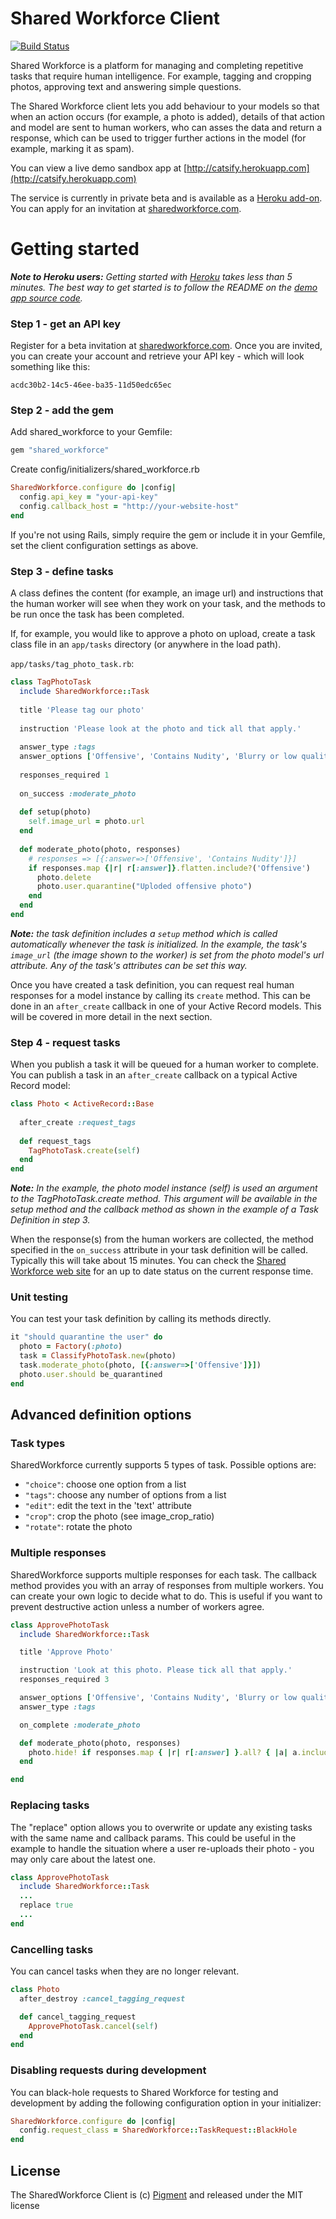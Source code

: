 Shared Workforce Client
=======================

[![Build Status](https://secure.travis-ci.org/sharedworkforce/sharedworkforce.png)](http://travis-ci.org/#!/sharedworkforce/sharedworkforce)

Shared Workforce is a platform for managing and completing repetitive tasks that require human intelligence. For example, tagging and cropping photos, approving text and answering simple questions.

The Shared Workforce client lets you add behaviour to your models so that when an action occurs (for example, a photo is added), details of that action and model are sent to human workers, who can asses the data and return a response, which can be used to trigger further actions in the model (for example, marking it as spam).

You can view a live demo sandbox app at [http://catsify.herokuapp.com](http://catsify.herokuapp.com)

The service is currently in private beta and is available as a [Heroku add-on](https://addons.heroku.com/sharedworkforce). You can apply for an invitation at [sharedworkforce.com](http://www.sharedworkforce.com).


Getting started
===============

_**Note to Heroku users:** Getting started with [Heroku](http://www.heroku.com]) takes less than 5 minutes. The best way to get started is to follow the README on the [demo app source code](https://github.com/sharedworkforce/sharedworkforce-demo-rails)._

### Step 1 - get an API key

Register for a beta invitation at [sharedworkforce.com](http://www.sharedworkforce.com). Once you are invited, you can create your account and retrieve your API key - which will look something like this:

    acdc30b2-14c5-46ee-ba35-11d50edc65ec

### Step 2 - add the gem
  
Add shared_workforce to your Gemfile:

```ruby
gem "shared_workforce"
```

Create config/initializers/shared_workforce.rb

```ruby
SharedWorkforce.configure do |config|
  config.api_key = "your-api-key"
  config.callback_host = "http://your-website-host"
end
```

If you're not using Rails, simply require the gem or include it in your Gemfile, set the client configuration settings as above.

### Step 3 - define tasks

A class defines the content (for example, an image url) and instructions that the human worker will see when they work on your task, and the methods to be run once the task has been completed.

If, for example, you would like to approve a photo on upload, create a task class file in an `app/tasks` directory (or anywhere in the load path).


`app/tasks/tag_photo_task.rb`:

```ruby
class TagPhotoTask
  include SharedWorkforce::Task
  
  title 'Please tag our photo'
  
  instruction 'Please look at the photo and tick all that apply.'
  
  answer_type :tags
  answer_options ['Offensive', 'Contains Nudity', 'Blurry or low quality', 'Upside down or sideways']
  
  responses_required 1
  
  on_success :moderate_photo
  
  def setup(photo)
    self.image_url = photo.url
  end
  
  def moderate_photo(photo, responses)
    # responses => [{:answer=>['Offensive', 'Contains Nudity']}]
    if responses.map {|r| r[:answer]}.flatten.include?('Offensive')
      photo.delete
      photo.user.quarantine("Uploded offensive photo")
    end
  end
end
```
_**Note:** the task definition includes a `setup` method which is called automatically whenever the task is initialized. In the example, the task's `image_url` (the image shown to the worker) is set from the photo model's url attribute. Any of the task's attributes can be set this way._

Once you have created a task definition, you can request real human responses for a model instance by calling its `create` method. This can be done in an `after_create` callback in one of your Active Record models. This will be covered in more detail in the next section.

### Step 4 - request tasks

When you publish a task it will be queued for a human worker to complete. You can publish a task in an `after_create` callback on a typical Active Record model:

```ruby
class Photo < ActiveRecord::Base
  
  after_create :request_tags
  
  def request_tags
    TagPhotoTask.create(self)
  end
end
```

_**Note:** In the example, the photo model instance (self) is used an argument to the TagPhotoTask.create method. This argument will be available in the setup method and the callback method as shown in the example of a Task Definition in step 3._

When the response(s) from the human workers are collected, the method specified in the `on_success` attribute in your task definition will be called. Typically this will take about 15 minutes. You can check the [Shared Workforce web site](http://www.sharedworkforce.com) for an up to date status on the current response time.

### Unit testing

You can test your task definition by calling its methods directly.

```ruby
it "should quarantine the user" do
  photo = Factory(:photo)
  task = ClassifyPhotoTask.new(photo)
  task.moderate_photo(photo, [{:answer=>['Offensive']}])
  photo.user.should be_quarantined
end
```

Advanced definition options
----------------------------------------

### Task types

SharedWorkforce currently supports 5 types of task. Possible options are:

  * `"choice"`: choose one option from a list
  * `"tags"`: choose any number of options from a list
  * `"edit"`: edit the text in the 'text' attribute
  * `"crop"`: crop the photo (see image_crop_ratio)
  * `"rotate"`: rotate the photo

### Multiple responses

SharedWorkforce supports multiple responses for each task. The callback method provides you with an array of responses from multiple workers. You can create your own logic to decide what to do. This is useful if you want to prevent destructive action unless a number of workers agree.

```ruby
class ApprovePhotoTask
  include SharedWorkforce::Task

  title 'Approve Photo'

  instruction 'Look at this photo. Please tick all that apply.'
  responses_required 3

  answer_options ['Offensive', 'Contains Nudity', 'Blurry or low quality', 'Upside down or sideways']
  answer_type :tags

  on_complete :moderate_photo

  def moderate_photo(photo, responses)
    photo.hide! if responses.map { |r| r[:answer] }.all? { |a| a.include?('Contains Nudity') }
  end

end
```

### Replacing tasks

The "replace" option allows you to overwrite or update any existing tasks with the same name and callback params. This could be useful in the example to handle the situation where a user re-uploads their photo - you may only care about the latest one.

```ruby
class ApprovePhotoTask
  include SharedWorkforce::Task
  ...
  replace true
  ...  
end
```

### Cancelling tasks

You can cancel tasks when they are no longer relevant.

```ruby 
class Photo
  after_destroy :cancel_tagging_request

  def cancel_tagging_request
    ApprovePhotoTask.cancel(self)
  end
end
```

### Disabling requests during development

You can black-hole requests to Shared Workforce for testing and development by adding the following configuration option in your initializer:

```ruby
SharedWorkforce.configure do |config|
  config.request_class = SharedWorkforce::TaskRequest::BlackHole
end
```

License
-----------

The SharedWorkforce Client is (c) [Pigment](http://www.thinkpigment.com) and released under the MIT license

